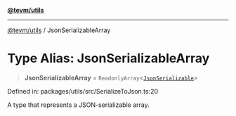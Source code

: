 [**@tevm/utils**](../README.md)

***

[@tevm/utils](../globals.md) / JsonSerializableArray

# Type Alias: JsonSerializableArray

> **JsonSerializableArray** = `ReadonlyArray`\<[`JsonSerializable`](JsonSerializable.md)\>

Defined in: packages/utils/src/SerializeToJson.ts:20

A type that represents a JSON-serializable array.
